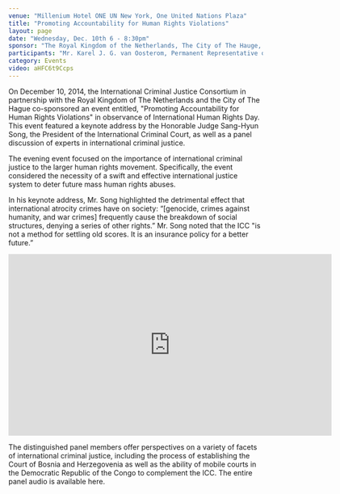 ```yaml
---
venue: "Millenium Hotel ONE UN New York, One United Nations Plaza"
title: "Promoting Accountability for Human Rights Violations"
layout: page
date: "Wednesday, Dec. 10th 6 - 8:30pm"
sponsor: "The Royal Kingdom of the Netherlands, The City of The Hauge, International Criminal Justice Consortium"
participants: "Mr. Karel J. G. van Oosterom, Permanent Representative of the Netherlands to the United Nations in New York; Mr. Donald M. Ferencz, Convenor, The Global Institute for the Prevention of Aggression; The Honorable Judge Sang-Hyun Song, President of the International Criminal Court; The Honorable Judge Patricia Whalen, Special advisor to and former international judge of the War Crimes Chamber at the Court of Bosnia and Herzegovina; Ms. Brahmy Poologasingham, Director of Advancement and Counsel, Eastern Congo Initiative; Mr. Matevz Pezdirc, Head, EU Genocide Network Secretariat, Eurojust; Professor Linda Carter, Distinguished Professor of Law at the University of the Pacific McGeorge School of Law and Director of Pacific McGeorge Institute for Legal Infrastructure and International Justice."
category: Events
video: aHFC6t9Ccps
---
```

On December 10, 2014, the International Criminal Justice Consortium in partnership with the Royal Kingdom of The Netherlands and the City of The Hague co-sponsored an event entitled,  "Promoting Accountability for Human Rights Violations" in observance of International Human Rights Day. This event featured a keynote address by the Honorable Judge Sang-Hyun Song, the President of the International Criminal Court, as well as a panel discussion of experts in international criminal justice. 

The evening event focused on the importance of international criminal justice to the larger human rights movement. Specifically, the event considered the necessity of a swift and effective international justice system to deter future mass human rights abuses. 

In his keynote address, Mr. Song highlighted the detrimental effect that international atrocity crimes have on society: “[genocide, crimes against humanity, and war crimes] frequently cause the breakdown of social structures, denying a series of other rights.” Mr. Song noted that the ICC "is not a method for settling old scores. It is an insurance policy for a better future.”

<iframe width="640" height="360" src="https://www.youtube.com/embed/aHFC6t9Ccps?rel=0&amp;controls=0&amp;showinfo=0" frameborder="0" allowfullscreen></iframe>

The distinguished panel members offer perspectives on a variety of facets of international criminal justice, including the process of establishing the Court of Bosnia and Herzegovenia as well as the ability of mobile courts in the Democratic Republic of the Congo to complement the ICC. The entire panel audio is available here.